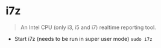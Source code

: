 # i7z
> An Intel CPU (only i3, i5 and i7) realtime reporting tool.

- Start i7z (needs to be run in super user mode)
`sudo i7z`
